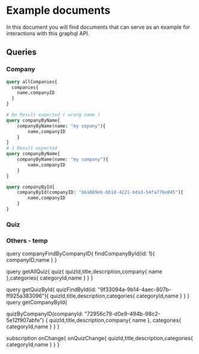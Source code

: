 # Example documents
In this document you will find documents that can serve as an example for interactions with this graphql API.

## Queries

### Company

```graphql
query allCompanies{
  companies{
    name,companyID
  }
}

# No Result expected ( wrong name )
query companyByName{
    companyByName(name: "my copany"){
        name,companyID
    }
}
# 1 Result expected
query companyByName{
    companyByName(name: "my company"){
        name,companyID
    }
}

query companyById{
    companyById(companyID: "b6a889eb-bb1d-4221-bda3-54fa776e845"){
        name,companyID
    }
}
```

### Quiz

### Others - temp
query companyFindByCompanyID{
findCompanyById(id: 1){
companyID,name
}
}

query getAllQuiz{
quiz{
quizId,title,description,company{
name
},categories{
categoryId,name
}
}
}

query getQuizById{
quizFindById(id: "9f33094a-9b14-4aec-807b-ff925a383096"){
quizId,title,description,categories{
categoryId,name
}
}
}
query getCompanyById{

quizByCompanyID(companyId: "72956c79-d0e9-494b-98c2-5e12f907abfe") {
    quizId,title,description,company{
    name
    }, categories{
    categoryId,name
    }
    }
}



subscription onChange{
onQuizChange{
quizId,title,description,categories{
categoryId,name
}
}
}



